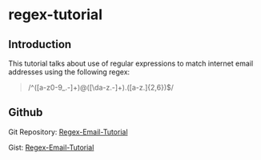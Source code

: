 # regex-tutorial

## Introduction

This tutorial talks about use of regular expressions to match internet email addresses using the following regex:

>/^([a-z0-9_\.-]+)@([\da-z\.-]+)\.([a-z\.]{2,6})$/

## Github

Git Repository: [Regex-Email-Tutorial](https://github.com/Kay-code-1/regEx-tutorial)

Gist: [Regex-Email-Tutorial](https://gist.github.com/Kay-code-1/22ae5ab01144478eef98ec2254721949)